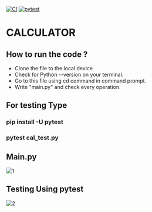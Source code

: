 [![CI](https://github.com/nidhigupta2311/264004-MiniProject-Python/actions/workflows/main.yml/badge.svg)](https://github.com/nidhigupta2311/264004-MiniProject-Python/actions/workflows/main.yml)
[![pytest](https://github.com/nidhigupta2311/264004-MiniProject-Python/actions/workflows/pyTest.yml/badge.svg)](https://github.com/nidhigupta2311/264004-MiniProject-Python/actions/workflows/pyTest.yml)


# CALCULATOR

## How to run the code ?
- Clone the file to the local device
- Check for Python --version on your terminal.
- Go to this file using cd command in command prompt.
- Write "main.py" and check every operation.

## For testing Type
### pip install -U pytest
### pytest cal_test.py





## Main.py
![1](https://user-images.githubusercontent.com/44321700/116779221-a4194a00-aa92-11eb-8053-404980480f87.PNG)


## Testing Using pytest
![2](https://user-images.githubusercontent.com/44321700/116779228-a9769480-aa92-11eb-8564-ea0cf838c9e8.PNG)

